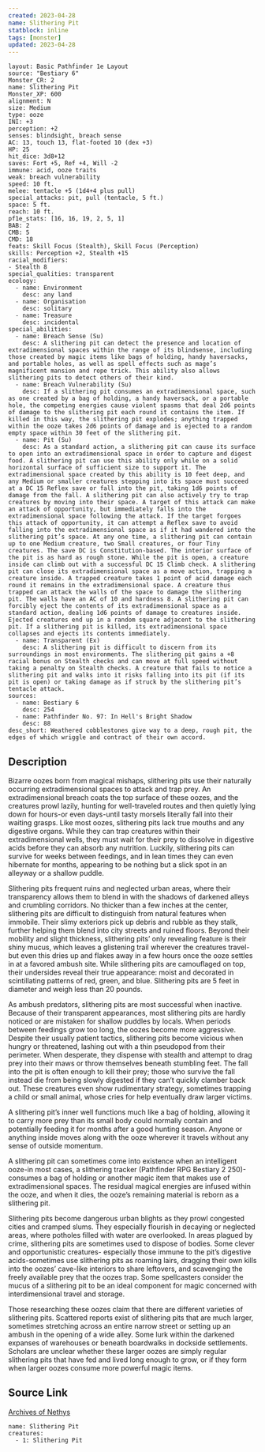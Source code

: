 ```yaml
---
created: 2023-04-28
name: Slithering Pit
statblock: inline
tags: [monster]
updated: 2023-04-28
---
```

```statblock
layout: Basic Pathfinder 1e Layout
source: "Bestiary 6"
Monster_CR: 2
name: Slithering Pit
Monster_XP: 600
alignment: N
size: Medium
type: ooze
INI: +3
perception: +2
senses: blindsight, breach sense
AC: 13, touch 13, flat-footed 10 (dex +3)
HP: 25
hit_dice: 3d8+12
saves: Fort +5, Ref +4, Will -2
immune: acid, ooze traits
weak: breach vulnerability
speed: 10 ft.
melee: tentacle +5 (1d4+4 plus pull)
special_attacks: pit, pull (tentacle, 5 ft.)
space: 5 ft.
reach: 10 ft.
pf1e_stats: [16, 16, 19, 2, 5, 1]
BAB: 2
CMB: 5
CMD: 18
feats: Skill Focus (Stealth), Skill Focus (Perception)
skills: Perception +2, Stealth +15
racial_modifiers:
- Stealth 8
special_qualities: transparent
ecology:
  - name: Environment
    desc: any land
  - name: Organisation
    desc: solitary
  - name: Treasure
    desc: incidental
special_abilities:
  - name: Breach Sense (Su)
    desc: A slithering pit can detect the presence and location of extradimensional spaces within the range of its blindsense, including those created by magic items like bags of holding, handy haversacks, and portable holes, as well as spell effects such as mage’s magnificent mansion and rope trick. This ability also allows slithering pits to detect others of their kind.
  - name: Breach Vulnerability (Su)
    desc: If a slithering pit consumes an extradimensional space, such as one created by a bag of holding, a handy haversack, or a portable hole, the competing energies cause violent spasms that deal 2d6 points of damage to the slithering pit each round it contains the item. If killed in this way, the slithering pit explodes; anything trapped within the ooze takes 2d6 points of damage and is ejected to a random empty space within 30 feet of the slithering pit.
  - name: Pit (Su)
    desc: As a standard action, a slithering pit can cause its surface to open into an extradimensional space in order to capture and digest food. A slithering pit can use this ability only while on a solid horizontal surface of sufficient size to support it. The extradimensional space created by this ability is 10 feet deep, and any Medium or smaller creatures stepping into its space must succeed at a DC 15 Reflex save or fall into the pit, taking 1d6 points of damage from the fall. A slithering pit can also actively try to trap creatures by moving into their space. A target of this attack can make an attack of opportunity, but immediately falls into the extradimensional space following the attack. If the target forgoes this attack of opportunity, it can attempt a Reflex save to avoid falling into the extradimensional space as if it had wandered into the slithering pit’s space. At any one time, a slithering pit can contain up to one Medium creature, two Small creatures, or four Tiny creatures. The save DC is Constitution-based. The interior surface of the pit is as hard as rough stone. While the pit is open, a creature inside can climb out with a successful DC 15 Climb check. A slithering pit can close its extradimensional space as a move action, trapping a creature inside. A trapped creature takes 1 point of acid damage each round it remains in the extradimensional space. A creature thus trapped can attack the walls of the space to damage the slithering pit. The walls have an AC of 10 and hardness 8. A slithering pit can forcibly eject the contents of its extradimensional space as a standard action, dealing 1d6 points of damage to creatures inside. Ejected creatures end up in a random square adjacent to the slithering pit. If a slithering pit is killed, its extradimensional space collapses and ejects its contents immediately.
  - name: Transparent (Ex)
    desc: A slithering pit is difficult to discern from its surroundings in most environments. The slithering pit gains a +8 racial bonus on Stealth checks and can move at full speed without taking a penalty on Stealth checks. A creature that fails to notice a slithering pit and walks into it risks falling into its pit (if its pit is open) or taking damage as if struck by the slithering pit’s tentacle attack.
sources:
  - name: Bestiary 6
    desc: 254
  - name: Pathfinder No. 97: In Hell's Bright Shadow
    desc: 88
desc_short: Weathered cobblestones give way to a deep, rough pit, the edges of which wriggle and contract of their own accord.
```
## Description
Bizarre oozes born from magical mishaps, slithering pits use their naturally occurring extradimensional spaces to attack and trap prey. An extradimensional breach coats the top surface of these oozes, and the creatures prowl lazily, hunting for well-traveled routes and then quietly lying down for hours-or even days-until tasty morsels literally fall into their waiting grasps. Like most oozes, slithering pits lack true mouths and any digestive organs. While they can trap creatures within their extradimensional wells, they must wait for their prey to dissolve in digestive acids before they can absorb any nutrition. Luckily, slithering pits can survive for weeks between feedings, and in lean times they can even hibernate for months, appearing to be nothing but a slick spot in an alleyway or a shallow puddle. 

Slithering pits frequent ruins and neglected urban areas, where their transparency allows them to blend in with the shadows of darkened alleys and crumbling corridors. No thicker than a few inches at the center, slithering pits are difficult to distinguish from natural features when immobile. Their slimy exteriors pick up debris and rubble as they stalk, further helping them blend into city streets and ruined floors. Beyond their mobility and slight thickness, slithering pits’ only revealing feature is their shiny mucus, which leaves a glistening trail wherever the creatures travel-but even this dries up and flakes away in a few hours once the ooze settles in at a favored ambush site. While slithering pits are camouflaged on top, their undersides reveal their true appearance: moist and decorated in scintillating patterns of red, green, and blue. Slithering pits are 5 feet in diameter and weigh less than 20 pounds. 

As ambush predators, slithering pits are most successful when inactive. Because of their transparent appearances, most slithering pits are hardly noticed or are mistaken for shallow puddles by locals. When periods between feedings grow too long, the oozes become more aggressive. Despite their usually patient tactics, slithering pits become vicious when hungry or threatened, lashing out with a thin pseudopod from their perimeter. When desperate, they dispense with stealth and attempt to drag prey into their maws or throw themselves beneath stumbling feet. The fall into the pit is often enough to kill their prey; those who survive the fall instead die from being slowly digested if they can’t quickly clamber back out. These creatures even show rudimentary strategy, sometimes trapping a child or small animal, whose cries for help eventually draw larger victims. 

A slithering pit’s inner well functions much like a bag of holding, allowing it to carry more prey than its small body could normally contain and potentially feeding it for months after a good hunting season. Anyone or anything inside moves along with the ooze wherever it travels without any sense of outside momentum. 

A slithering pit can sometimes come into existence when an intelligent ooze-in most cases, a slithering tracker (Pathfinder RPG Bestiary 2 250)-consumes a bag of holding or another magic item that makes use of extradimensional spaces. The residual magical energies are infused within the ooze, and when it dies, the ooze’s remaining material is reborn as a slithering pit. 

Slithering pits become dangerous urban blights as they prowl congested cities and cramped slums. They especially flourish in decaying or neglected areas, where potholes filled with water are overlooked. In areas plagued by crime, slithering pits are sometimes used to dispose of bodies. Some clever and opportunistic creatures- especially those immune to the pit’s digestive acids-sometimes use slithering pits as roaming lairs, dragging their own kills into the oozes’ cave-like interiors to share leftovers, and scavenging the freely available prey that the oozes trap. Some spellcasters consider the mucus of a slithering pit to be an ideal component for magic concerned with interdimensional travel and storage. 

Those researching these oozes claim that there are different varieties of slithering pits. Scattered reports exist of slithering pits that are much larger, sometimes stretching across an entire narrow street or setting up an ambush in the opening of a wide alley. Some lurk within the darkened expanses of warehouses or beneath boardwalks in dockside settlements. Scholars are unclear whether these larger oozes are simply regular slithering pits that have fed and lived long enough to grow, or if they form when larger oozes consume more powerful magic items.
## Source Link
[Archives of Nethys](https://aonprd.com/MonsterDisplay.aspx?ItemName=Slithering%20Pit)
```encounter-table
name: Slithering Pit
creatures:
  - 1: Slithering Pit
```
